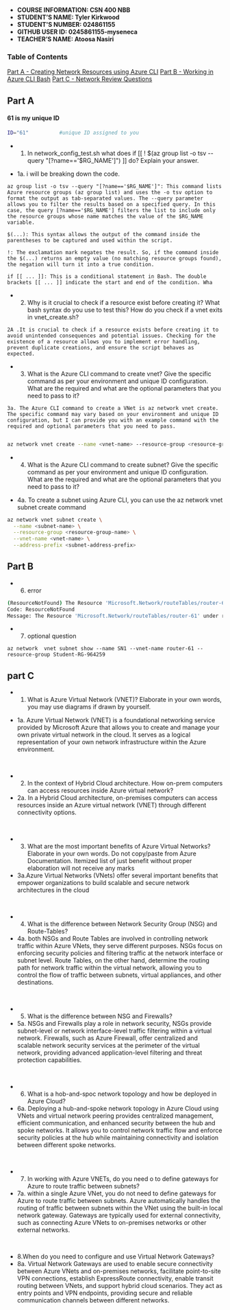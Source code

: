 - **COURSE INFORMATION: CSN 400 NBB**
- **STUDENT’S NAME: Tyler Kirkwood**
- **STUDENT'S NUMBER: 024861155**
- **GITHUB USER ID: 0245861155-myseneca**
- **TEACHER’S NAME: Atoosa Nasiri**
### Table of Contents
[Part A - Creating Network Resources using Azure CLI](#part-a)
[Part B - Working in Azure CLI Bash](#part-b)
[Part C - Network Review Questions](#part-c)
## Part A
#### 61 is my unique ID
```bash
ID="61"          #unique ID assigned to you
```
- 1. In network_config_test.sh what does if [[ ! $(az group list -o tsv --query "[?name=='$RG_NAME']") ]] do? Explain your answer.

- 1a. i will be breaking down the code.
```
az group list -o tsv --query "[?name=='$RG_NAME']": This command lists Azure resource groups (az group list) and uses the -o tsv option to format the output as tab-separated values. The --query parameter allows you to filter the results based on a specified query. In this case, the query [?name=='$RG_NAME'] filters the list to include only the resource groups whose name matches the value of the $RG_NAME variable.

$(...): This syntax allows the output of the command inside the parentheses to be captured and used within the script.

!: The exclamation mark negates the result. So, if the command inside the $(...) returns an empty value (no matching resource groups found), the negation will turn it into a true condition.

if [[ ... ]]: This is a conditional statement in Bash. The double brackets [[ ... ]] indicate the start and end of the condition. Wha
```

- 2. Why is it crucial to check if a resource exist before creating it? What bash syntax do you use to test this? How do you check if a vnet exits in vnet_create.sh?
```
2A .It is crucial to check if a resource exists before creating it to avoid unintended consequences and potential issues. Checking for the existence of a resource allows you to implement error handling, prevent duplicate creations, and ensure the script behaves as expected.
```
- 3.  What is the Azure CLI command to create vnet? Give the specific command as per your environment and unique ID configuration. What are the required and what are the optional parameters that you need to pass to it?
```
3a. The Azure CLI command to create a VNet is az network vnet create. The specific command may vary based on your environment and unique ID configuration, but I can provide you with an example command with the required and optional parameters that you need to pass.
```

``` bash

az network vnet create --name <vnet-name> --resource-group <resource-group-name> --location <location> --address-prefixes <address-prefix> --subnet-name <subnet-name> --subnet-prefix <subnet-prefix>

```

- 4. What is the Azure CLI command to create subnet? Give the specific command as per your environment and unique ID configuration. What are the required and what are the optional parameters that you need to pass to it?

- 4a. To create a subnet using Azure CLI, you can use the az network vnet subnet create command

``` bash
az network vnet subnet create \
  --name <subnet-name> \
  --resource-group <resource-group-name> \
  --vnet-name <vnet-name> \
  --address-prefix <subnet-address-prefix>

```

## Part B

- 6. error

```bash
(ResourceNotFound) The Resource 'Microsoft.Network/routeTables/router-61' under resource group 'Student-RG-964259' was not found. For more details please go to https://aka.ms/ARMResourceNotFoundFix
Code: ResourceNotFound
Message: The Resource 'Microsoft.Network/routeTables/router-61' under resource group 'Student-RG-964259' was not found. For more details please go to https://aka.ms/ARMResourceNotFoundFix
```
- 7. optional question 
```
az network  vnet subnet show --name SN1 --vnet-name router-61 --resource-group Student-RG-964259
``` 

## part C

- 1. What is Azure Virtual Network (VNET)? Elaborate in your own words, you may use diagrams if drawn by yourself.

- 1a. Azure Virtual Network (VNET) is a foundational networking service provided by Microsoft Azure that allows you to create and manage your own private virtual network in the cloud. It serves as a logical representation of your own network infrastructure within the Azure environment.
<br />

- 2. In the context of Hybrid Cloud architecture. How on-prem computers can access resources inside Azure virtual network?
- 2a. In a Hybrid Cloud architecture, on-premises computers can access resources inside an Azure virtual network (VNET) through different connectivity options. 
<br />

- 3. What are the most important benefits of Azure Virtual Networks? Elaborate in your own words. Do not copy/paste from Azure Documentation. Itemized list of just benefit without proper elaboration will not receive any marks
- 3a.Azure Virtual Networks (VNets) offer several important benefits that empower organizations to build scalable and secure network architectures in the cloud
<br />

- 4. What is the difference between Network Security Group (NSG) and Route-Tables?
- 4a.  both NSGs and Route Tables are involved in controlling network traffic within Azure VNets, they serve different purposes. NSGs focus on enforcing security policies and filtering traffic at the network interface or subnet level. Route Tables, on the other hand, determine the routing path for network traffic within the virtual network, allowing you to control the flow of traffic between subnets, virtual appliances, and other destinations.
<br />

- 5. What is the difference between NSG and Firewalls?
- 5a. NSGs and Firewalls play a role in network security, NSGs provide subnet-level or network interface-level traffic filtering within a virtual network. Firewalls, such as Azure Firewall, offer centralized and scalable network security services at the perimeter of the virtual network, providing advanced application-level filtering and threat protection capabilities.
<br />

- 6. What is a hob-and-spoc network topology and how be deployed in Azure Cloud?
- 6a. Deploying a hub-and-spoke network topology in Azure Cloud using VNets and virtual network peering provides centralized management, efficient communication, and enhanced security between the hub and spoke networks. It allows you to control network traffic flow and enforce security policies at the hub while maintaining connectivity and isolation between different spoke networks.
<br />

- 7. In working with Azure VNETs, do you need o to define gateways for Azure to route traffic between subnets?
- 7a. within a single Azure VNet, you do not need to define gateways for Azure to route traffic between subnets. Azure automatically handles the routing of traffic between subnets within the VNet using the built-in local network gateway. Gateways are typically used for external connectivity, such as connecting Azure VNets to on-premises networks or other external networks.
<br />

- 8.When do you need to configure and use Virtual Network Gateways?
- 8a. Virtual Network Gateways are used to enable secure connectivity between Azure VNets and on-premises networks, facilitate point-to-site VPN connections, establish ExpressRoute connectivity, enable transit routing between VNets, and support hybrid cloud scenarios. They act as entry points and VPN endpoints, providing secure and reliable communication channels between different networks.

